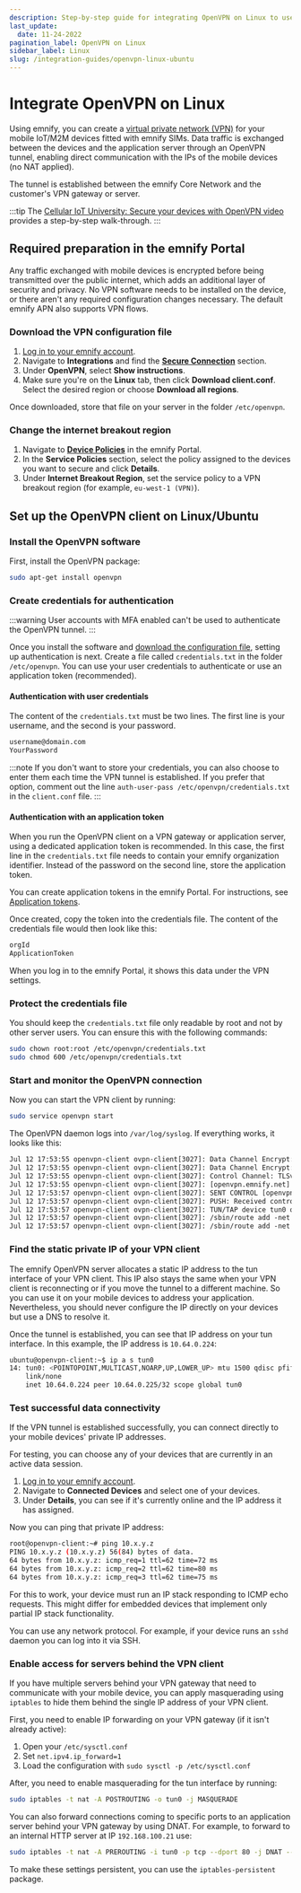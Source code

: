```yaml
---
description: Step-by-step guide for integrating OpenVPN on Linux to use on devices with emnify eSIMs.
last_update: 
  date: 11-24-2022
pagination_label: OpenVPN on Linux
sidebar_label: Linux
slug: /integration-guides/openvpn-linux-ubuntu
---
```


# Integrate OpenVPN on Linux

Using emnify, you can create a [virtual private network (VPN)](/glossary#vpn) for your mobile IoT/M2M devices fitted with emnify SIMs.
Data traffic is exchanged between the devices and the application server through an OpenVPN tunnel, enabling direct communication with the IPs of the mobile devices (no NAT applied).

The tunnel is established between the emnify Core Network and the customer's VPN gateway or server.

:::tip
The [Cellular IoT University: Secure your devices with OpenVPN video](https://www.youtube.com/watch?v=yt44fJpfkQ4) provides a step-by-step walk-through.
:::

## Required preparation in the emnify Portal

Any traffic exchanged with mobile devices is encrypted before being transmitted over the public internet, which adds an additional layer of security and privacy.
No VPN software needs to be installed on the device, or there aren't any required configuration changes necessary.
The default emnify APN also supports VPN flows.

### Download the VPN configuration file

1. [Log in to your emnify account](https://portal.emnify.com/sign).
1. Navigate to **Integrations** and find the [**Secure Connection**](https://portal.emnify.com/integrations#secure-connection) section.
1. Under **OpenVPN**, select **Show instructions**.
1. Make sure you're on the **Linux** tab, then click **Download client.conf**.
Select the desired region or choose **Download all regions**.

Once downloaded, store that file on your server in the folder `/etc/openvpn`.

### Change the internet breakout region

1. Navigate to [**Device Policies**](https://portal.emnify.com/device-policies) in the emnify Portal.
1. In the **Service Policies** section, select the policy assigned to the devices you want to secure and click **Details**.
1. Under **Internet Breakout Region**, set the service policy to a VPN breakout region (for example, `eu-west-1 (VPN)`).

## Set up the OpenVPN client on Linux/Ubuntu

### Install the OpenVPN software

First, install the OpenVPN package:

```bash
sudo apt-get install openvpn
```

### Create credentials for authentication

:::warning
User accounts with MFA enabled can't be used to authenticate the OpenVPN tunnel.
:::

Once you install the software and [download the configuration file](#download-the-vpn-configuration-file), setting up authentication is next.
Create a file called `credentials.txt` in the folder `/etc/openvpn`.
You can use your user credentials to authenticate or use an application token (recommended).

#### Authentication with user credentials

The content of the `credentials.txt` must be two lines.
The first line is your username, and the second is your password.

```txt
username@domain.com
YourPassword
```

:::note
If you don't want to store your credentials, you can also choose to enter them each time the VPN tunnel is established.
If you prefer that option, comment out the line `auth-user-pass /etc/openvpn/credentials.txt` in the `client.conf` file.
:::

#### Authentication with an application token

When you run the OpenVPN client on a VPN gateway or application server, using a dedicated application token is recommended.
In this case, the first line in the `credentials.txt` file needs to contain your emnify organization identifier. Instead of the password on the second line, store the application token.

You can create application tokens in the emnify Portal.
For instructions, see [Application tokens](/portal/application-tokens).

Once created, copy the token into the credentials file.
The content of the credentials file would then look like this:

```txt
orgId
ApplicationToken
```

When you log in to the emnify Portal, it shows this data under the VPN settings.

### Protect the credentials file

You should keep the `credentials.txt` file only readable by root and not by other server users.
You can ensure this with the following commands:

```bash
sudo chown root:root /etc/openvpn/credentials.txt
sudo chmod 600 /etc/openvpn/credentials.txt
```

### Start and monitor the OpenVPN connection

Now you can start the VPN client by running:

```bash
sudo service openvpn start
```

The OpenVPN daemon logs into `/var/log/syslog`.
If everything works, it looks like this:

```txt
Jul 12 17:53:55 openvpn-client ovpn-client[3027]: Data Channel Encrypt: Cipher 'BF-CBC' initialized with 128 bit key
Jul 12 17:53:55 openvpn-client ovpn-client[3027]: Data Channel Encrypt: Using 160 bit message hash 'SHA1' for HMAC authentication
Jul 12 17:53:55 openvpn-client ovpn-client[3027]: Control Channel: TLSv1, cipher TLSv1/SSLv3 DHE-RSA-AES256-SHA, 2048 bit RSA
Jul 12 17:53:55 openvpn-client ovpn-client[3027]: [openvpn.emnify.net] Peer Connection Initiated with [AF_INET]52.209.x.y:1194
Jul 12 17:53:57 openvpn-client ovpn-client[3027]: SENT CONTROL [openvpn.emnify.net]: 'PUSH_REQUEST' (status=1)
Jul 12 17:53:57 openvpn-client ovpn-client[3027]: PUSH: Received control message: 'PUSH_REPLY,route 10.64.0.1,topology net30,ping 1,ping-restart 5,route 10.x.y.z 255.255.128.0,ifconfig 10.64.0.224 10.64.0.225'
Jul 12 17:53:57 openvpn-client ovpn-client[3027]: TUN/TAP device tun0 opened
Jul 12 17:53:57 openvpn-client ovpn-client[3027]: /sbin/route add -net 10.64.0.1 netmask 255.255.255.255 gw 10.64.0.225
Jul 12 17:53:57 openvpn-client ovpn-client[3027]: /sbin/route add -net 10.x.y.z netmask 255.255.128.0 gw 10.64.0.225
```

### Find the static private IP of your VPN client

The emnify OpenVPN server allocates a static IP address to the tun interface of your VPN client.
This IP also stays the same when your VPN client is reconnecting or if you move the tunnel to a different machine.
So you can use it on your mobile devices to address your application.
Nevertheless, you should never configure the IP directly on your devices but use a DNS to resolve it.

Once the tunnel is established, you can see that IP address on your tun interface.
In this example, the IP address is `10.64.0.224`:

```bash
ubuntu@openvpn-client:~$ ip a s tun0
14: tun0: <POINTOPOINT,MULTICAST,NOARP,UP,LOWER_UP> mtu 1500 qdisc pfifo_fast state UNKNOWN qlen 100
    link/none 
    inet 10.64.0.224 peer 10.64.0.225/32 scope global tun0
```

### Test successful data connectivity

If the VPN tunnel is established successfully, you can connect directly to your mobile devices' private IP addresses.

For testing, you can choose any of your devices that are currently in an active data session.

1. [Log in to your emnify account](https://portal.emnify.com/sign).
1. Navigate to **Connected Devices** and select one of your devices.
1. Under **Details**, you can see if it's currently online and the IP address it has assigned.

Now you can ping that private IP address:

```bash
root@openvpn-client:~# ping 10.x.y.z
PING 10.x.y.z (10.x.y.z) 56(84) bytes of data.
64 bytes from 10.x.y.z: icmp_req=1 ttl=62 time=72 ms
64 bytes from 10.x.y.z: icmp_req=2 ttl=62 time=80 ms
64 bytes from 10.x.y.z: icmp_req=3 ttl=62 time=75 ms
```

For this to work, your device must run an IP stack responding to ICMP echo requests.
This might differ for embedded devices that implement only partial IP stack functionality.

You can use any network protocol.
For example, if your device runs an `sshd` daemon you can log into it via SSH.

### Enable access for servers behind the VPN client

If you have multiple servers behind your VPN gateway that need to communicate with your mobile device, you can apply masquerading using `iptables` to hide them behind the single IP address of your VPN client.

First, you need to enable IP forwarding on your VPN gateway (if it isn't already active):

1. Open your `/etc/sysctl.conf`
1. Set `net.ipv4.ip_forward=1`
1. Load the configuration with `sudo sysctl -p /etc/sysctl.conf`

After, you need to enable masquerading for the tun interface by running:

```bash
sudo iptables -t nat -A POSTROUTING -o tun0 -j MASQUERADE
```

You can also forward connections coming to specific ports to an application server behind your VPN gateway by using DNAT.
For example, to forward to an internal HTTP server at IP `192.168.100.21` use:

```bash
sudo iptables -t nat -A PREROUTING -i tun0 -p tcp --dport 80 -j DNAT --to-destination 192.168.100.21
```

To make these settings persistent, you can use the `iptables-persistent` package.
